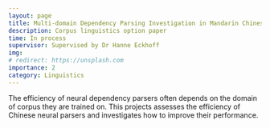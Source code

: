 ```yaml
---
layout: page
title: Multi-domain Dependency Parsing Investigation in Mandarin Chinese
description: Corpus linguistics option paper
time: In process
supervisor: Supervised by Dr Hanne Eckhoff
img:
# redirect: https://unsplash.com
importance: 2
category: Linguistics
---
```


The efficiency of neural dependency parsers often depends on the domain of corpus they are trained on. This projects assesses the efficiency of Chinese neural parsers and investigates how to improve their performance.